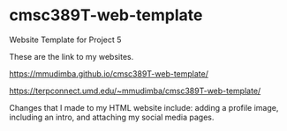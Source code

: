 # cmsc389T-web-template

Website Template for Project 5

These are the link to my websites.

https://mmudimba.github.io/cmsc389T-web-template/

https://terpconnect.umd.edu/~mmudimba/cmsc389T-web-template/


Changes that I made to my HTML website include: 
adding a profile image, including an intro, and attaching my social media pages.
